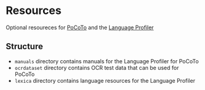 # Resources

Optional resoureces for
[PoCoTo](https://github.com/cisocrgroup/PoCoTo) and the
[Language Profiler](https://github.com/cisocrgroup/profiler)

## Structure
* `manuals` directory contains manuals for the Language Profiler for
  PoCoTo
* `ocrdataset` directory contains OCR test data that can be used for PoCoTo
* `lexica` directory contains language resources for the Language
  Profiler
